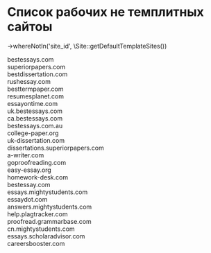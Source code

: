# Список рабочих не темплитных сайтоы  

->whereNotIn('site_id', \Site::getDefaultTemplateSites())  
 
bestessays.com  
superiorpapers.com  
bestdissertation.com  
rushessay.com  
besttermpaper.com  
resumesplanet.com  
essayontime.com  
uk.bestessays.com  
ca.bestessays.com  
bestessays.com.au  
college-paper.org  
uk-dissertation.com  
dissertations.superiorpapers.com  
a-writer.com  
goproofreading.com  
easy-essay.org  
homework-desk.com  
bestessay.com  
essays.mightystudents.com  
essaydot.com  
answers.mightystudents.com  
help.plagtracker.com  
proofread.grammarbase.com  
cn.mightystudents.com  
essays.scholaradvisor.com  
careersbooster.com  


